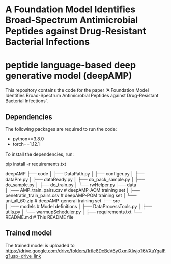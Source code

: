 # A Foundation Model Identifies Broad-Spectrum Antimicrobial Peptides against Drug-Resistant Bacterial Infections

# peptide language-based deep generative model (deepAMP)

This repository contains the code for the paper 'A Foundation Model Identifies Broad-Spectrum Antimicrobial Peptides against Drug-Resistant Bacterial Infections'.

## Dependencies

The following packages are required to run the code:

- python==3.8.0
- torch==1.12.1

To install the dependencies, run:

pip install -r requirements.txt

deepAMP
├── code
│   ├── DataPath.py
│   ├── configer.py
│   ├── dataPre.py
│   ├── dataReady.py
│   ├── do_pack_sample.py
│   ├── do_sample.py
│   ├── do_train.py
│   └── rwHelper.py
├── data                             
│   ├── AMP_train_pairs.csv           # deepAMP-AOM training set
│   ├── penetratin_train_pairs.csv    # deepAMP-POM training set
│   └── uni_all_60.zip                # deepAMP-general training set
├── src                               
│   ├── models                        # Model definitions
│   ├── DataProcessTools.py
│   ├── utils.py
│   └── warmupScheduler.py
│ 
├── requirements.txt
└── README.md                         # This README file

## Trained model
The trained model is uploaded to https://drive.google.com/drive/folders/1rtlc8DcBeV6yOxmlXIwjoT6VXuYgaIFg?usp=drive_link
